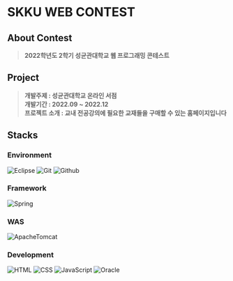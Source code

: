 # SKKU WEB CONTEST
## About Contest
> **2022학년도 2학기 성균관대학교 웹 프로그래밍 콘테스트**

## Project 
> **개발주제 : 성균관대학교 온라인 서점<br/>
개발기간 : 2022.09 ~ 2022.12<br/>
프로젝트 소개 : 교내 전공강의에 필요한 교재들을 구매할 수 있는 홈페이지입니다**

## Stacks

### Environment
![Eclipse](https://img.shields.io/badge/eclipseide-2C2255?style=for-the-badge&logo=eclipseide&logoColor=white)
![Git](https://img.shields.io/badge/Git-F05032?style=for-the-badge&logo=Git&logoColor=white)
![Github](https://img.shields.io/badge/GitHub-181717?style=for-the-badge&logo=GitHub&logoColor=white)

### Framework
![Spring](https://img.shields.io/badge/spring-6DB33F?style=for-the-badge&logo=spring&logoColor=white)

### WAS
![ApacheTomcat](https://img.shields.io/badge/apachetomcat-F8DC75?style=for-the-badge&logo=apachetomcat&logoColor=white)

### Development
![HTML](https://img.shields.io/badge/html5-E34F26?style=for-the-badge&logo=html5&logoColor=white)
![CSS](https://img.shields.io/badge/css3-1572B6?style=for-the-badge&logo=css3&logoColor=white)
![JavaScript](https://img.shields.io/badge/javascript-F7DF1E?style=for-the-badge&logo=javascript&logoColor=white)
![Oracle](https://img.shields.io/badge/oracle-F80000?style=for-the-badge&logo=oracle&logoColor=white)